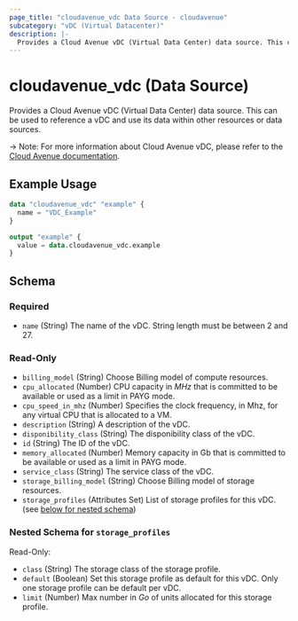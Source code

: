 ```yaml
---
page_title: "cloudavenue_vdc Data Source - cloudavenue"
subcategory: "vDC (Virtual Datacenter)"
description: |-
  Provides a Cloud Avenue vDC (Virtual Data Center) data source. This can be used to reference a vDC and use its data within other resources or data sources.
---
```


# cloudavenue_vdc (Data Source)

Provides a Cloud Avenue vDC (Virtual Data Center) data source. This can be used to reference a vDC and use its data within other resources or data sources.

 -> Note: For more information about Cloud Avenue vDC, please refer to the [Cloud Avenue documentation](https://wiki.cloudavenue.orange-business.com/wiki/Datacenter_virtuel).

## Example Usage

```terraform
data "cloudavenue_vdc" "example" {
  name = "VDC_Example"
}

output "example" {
  value = data.cloudavenue_vdc.example
}
```

<!-- schema generated by tfplugindocs -->
## Schema

### Required

- `name` (String) The name of the vDC. String length must be between 2 and 27.

### Read-Only

- `billing_model` (String) Choose Billing model of compute resources.
- `cpu_allocated` (Number) CPU capacity in *MHz* that is committed to be available or used as a limit in PAYG mode.
- `cpu_speed_in_mhz` (Number) Specifies the clock frequency, in Mhz, for any virtual CPU that is allocated to a VM.
- `description` (String) A description of the vDC.
- `disponibility_class` (String) The disponibility class of the vDC.
- `id` (String) The ID of the vDC.
- `memory_allocated` (Number) Memory capacity in Gb that is committed to be available or used as a limit in PAYG mode.
- `service_class` (String) The service class of the vDC.
- `storage_billing_model` (String) Choose Billing model of storage resources.
- `storage_profiles` (Attributes Set) List of storage profiles for this vDC. (see [below for nested schema](#nestedatt--storage_profiles))

<a id="nestedatt--storage_profiles"></a>
### Nested Schema for `storage_profiles`

Read-Only:

- `class` (String) The storage class of the storage profile.
- `default` (Boolean) Set this storage profile as default for this vDC. Only one storage profile can be default per vDC.
- `limit` (Number) Max number in *Go* of units allocated for this storage profile.

